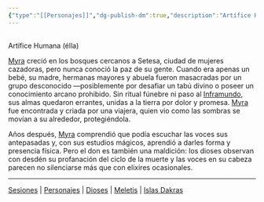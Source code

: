 ```yaml
---
{"type":"[[Personajes]]","dg-publish-dm":true,"description":"Artífice Humana (élla)","statblock":"","location":"","dg-publish":true,"reference":"","image":"","permalink":"/personajes/myra/","dgPassFrontmatter":true}
---
```


<p><span><div data-callout-metadata="" data-callout-fold="" data-callout="info" class="callout node-insert-event"><div class="callout-title" dir="auto"><div class="callout-icon"><svg width="16" height="16"></svg></div><div class="callout-title-inner">Artífice Humana (élla)</div></div></div></span></p><p><span><a data-tooltip-position="top" aria-label="Personajes/Myra" data-href="Personajes/Myra" href="Personajes/Myra" class="internal-link" target="_blank" rel="noopener nofollow">Myra</a> creció en los bosques cercanos a Setesa, ciudad de mujeres cazadoras, pero nunca conoció la paz de su gente. Cuando era apenas un bebé, su madre, hermanas mayores y abuela fueron masacradas por un grupo desconocido —posiblemente por desafiar un tabú divino o poseer un conocimiento arcano prohibido. Sin ritual fúnebre ni paso al <a data-tooltip-position="top" aria-label="Lugares/Inframundo" data-href="Lugares/Inframundo" href="Lugares/Inframundo" class="internal-link" target="_blank" rel="noopener nofollow">Inframundo</a>, sus almas quedaron errantes, unidas a la tierra por dolor y promesa. <a data-tooltip-position="top" aria-label="Personajes/Myra" data-href="Personajes/Myra" href="Personajes/Myra" class="internal-link" target="_blank" rel="noopener nofollow">Myra</a> fue encontrada y criada por una viajera, quien vio como las sombras se movían a su alrededor, protegiéndola.</span></p><p><span>Años después, <a data-tooltip-position="top" aria-label="Personajes/Myra" data-href="Personajes/Myra" href="Personajes/Myra" class="internal-link" target="_blank" rel="noopener nofollow">Myra</a> comprendió que podía escuchar las voces sus antepasadas y, con sus estudios mágicos, aprendió a darles forma y presencia física. Pero el don es también una maldición: los dioses observan con desdén su profanación del ciclo de la muerte y las voces en su cabeza parecen no silenciarse más que con elixires ocasionales.</span></p><p><span><hr></span></p><span><span><a data-tooltip-position="top" aria-label="Almanaque/Sesiones" data-href="Almanaque/Sesiones" href="Almanaque/Sesiones" class="internal-link" target="_blank" rel="noopener nofollow">Sesiones</a> | <a data-tooltip-position="top" aria-label="Almanaque/Personajes" data-href="Almanaque/Personajes" href="Almanaque/Personajes" class="internal-link" target="_blank" rel="noopener nofollow">Personajes</a> | <a data-tooltip-position="top" aria-label="Almanaque/Dioses" data-href="Almanaque/Dioses" href="Almanaque/Dioses" class="internal-link" target="_blank" rel="noopener nofollow">Dioses</a> | <a data-tooltip-position="top" aria-label="Lugares/Meletis" data-href="Lugares/Meletis" href="Lugares/Meletis" class="internal-link" target="_blank" rel="noopener nofollow">Meletis</a> | <a data-tooltip-position="top" aria-label="Lugares/Islas Dakras" data-href="Lugares/Islas Dakras" href="Lugares/Islas Dakras" class="internal-link" target="_blank" rel="noopener nofollow">Islas Dakras</a> </span></span>